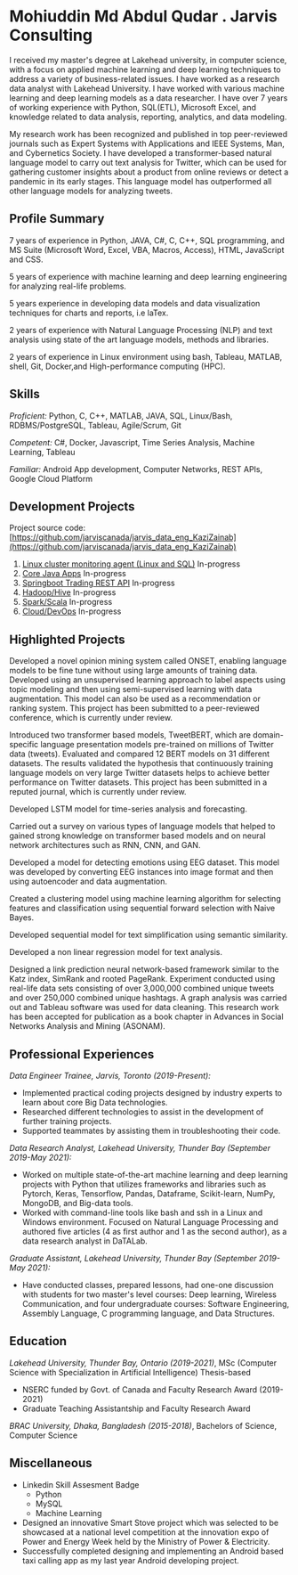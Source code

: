 # Mohiuddin Md Abdul Qudar . Jarvis Consulting

I received my master's degree at Lakehead university,  in computer science, with a focus on applied machine learning and deep learning techniques to address a variety of business-related issues. I have worked as a research data analyst with Lakehead University. I have worked with various machine learning and deep learning models as a data researcher. I have over 7 years of working experience with Python, SQL(ETL), Microsoft Excel, and knowledge related to data analysis, reporting, analytics, and data modeling.

My research work has been recognized and published in top peer-reviewed journals such as Expert Systems with Applications and IEEE Systems, Man, and Cybernetics Society. I have developed a transformer-based natural language model to carry out text analysis for Twitter, which can be used for gathering customer insights about a product from online reviews or detect a pandemic in its early stages. This language model has outperformed all other language models for analyzing tweets.

## Profile Summary

7 years of experience in Python, JAVA, C\#, C, C++, SQL programming, and MS Suite (Microsoft Word, Excel, VBA, Macros, Access), HTML, JavaScript and CSS.

5 years of experience with machine learning and deep learning engineering for analyzing real-life problems.

5 years experience in developing data models and data visualization techniques for charts and reports, i.e laTex.

2 years of experience with Natural Language Processing (NLP) and text analysis using state of the art language models, methods and libraries.

2 years of experience in Linux environment using bash, Tableau, MATLAB, shell, Git, Docker,and High-performance computing (HPC).


## Skills

*Proficient:*  Python, C, C++, MATLAB, JAVA, SQL, Linux/Bash, RDBMS/PostgreSQL, Tableau, Agile/Scrum, Git

*Competent:* C#, Docker, Javascript, Time Series Analysis, Machine Learning, Tableau

*Familiar:*  Android App development, Computer Networks, REST APIs, Google Cloud Platform

## Development Projects

Project source code: [https://github.com/jarviscanada/jarvis_data_eng_KaziZainab](https://github.com/jarviscanada/jarvis_data_eng_KaziZainab)

1. [Linux cluster monitoring agent (Linux and SQL)](./linux_sql) In-progress
2. [Core Java Apps](./core_java) In-progress
3. [Springboot Trading REST API](./springboot) In-progress
4. [Hadoop/Hive](./hadoop) In-progress
5. [Spark/Scala](./spark) In-progress
6. [Cloud/DevOps](./cloud_devops) In-progress



## Highlighted Projects
Developed a novel opinion mining system called ONSET, enabling language models to be fine tune without using large amounts of training data. Developed using an unsupervised learning approach to label aspects using topic modeling and then using semi-supervised learning with data augmentation. This model can also be used as a recommendation or ranking system. This project has been submitted to a peer-reviewed conference, which is currently under review.


Introduced two transformer based models, TweetBERT, which are domain-specific language presentation models pre-trained on millions of Twitter data (tweets). Evaluated and compared 12 BERT models on 31 different datasets. The results validated the hypothesis that continuously training language models on very large Twitter datasets helps to achieve better performance on Twitter datasets. This project has been submitted in a reputed journal, which is currently under review.

Developed LSTM model for time-series analysis and forecasting.
 
Carried out a survey on various types of language models that helped to gained strong knowledge on transformer based models and on neural network architectures such as RNN, CNN, and GAN.

Developed a model for detecting emotions using EEG dataset. This model was developed by converting EEG instances into image format and then using autoencoder and data augmentation.

Created a clustering model using machine learning algorithm for selecting features and classification using sequential forward selection with Naive Bayes.

Developed sequential model for text simplification using semantic similarity.  

Developed a non linear regression model for text analysis.


Designed a link prediction neural network-based framework similar to the Katz index, SimRank and rooted PageRank. Experiment conducted using real-life data sets consisting of over 3,000,000 combined unique tweets and over 250,000 combined unique hashtags. A graph analysis was carried out and Tableau software was used for data cleaning. This research work has been accepted for publication as a book chapter in Advances in Social Networks Analysis and Mining (ASONAM).




## Professional Experiences

*Data Engineer Trainee,  Jarvis, Toronto (2019-Present):* 
- Implemented practical coding projects designed by industry experts to learn about core Big Data technologies. 
- Researched different technologies to assist in the development of further training projects. 
- Supported teammates by assisting them in troubleshooting their code.

*Data Research Analyst, Lakehead University, Thunder Bay (September 2019-May 2021):* 
- Worked on multiple state-of-the-art machine learning and deep learning projects with Python that utilizes frameworks and libraries such as Pytorch, Keras, Tensorflow, Pandas, Dataframe, Scikit-learn, NumPy, MongoDB, and Big-data tools.
- Worked with command-line tools like bash and ssh in a Linux and Windows environment. Focused on Natural Language Processing and authored five articles (4 as first author and 1 as the second author), as a data research analyst in DaTALab.

*Graduate Assistant, Lakehead University, Thunder Bay (September 2019-May 2021):* 
- Have conducted classes, prepared lessons, had one-one discussion with students for two master's level courses: Deep learning, Wireless Communication, and four undergraduate courses: Software Engineering, Assembly Language, C programming language, and Data Structures.

## Education

*Lakehead University, Thunder Bay, Ontario (2019-2021)*, MSc (Computer Science with Specialization  in Artificial Intelligence) Thesis-based
- NSERC funded by Govt. of Canada and Faculty Research Award  (2019-2021)
- Graduate Teaching Assistantship and Faculty Research Award 

*BRAC University, Dhaka, Bangladesh (2015-2018)*, Bachelors of Science, Computer Science

## Miscellaneous
- Linkedin Skill Assesment Badge
  - Python 
  - MySQL 
  - Machine Learning
- Designed an innovative Smart Stove project which was selected to be showcased at a national level competition at the innovation expo of Power and Energy Week held by the Ministry of Power  & Electricity.
- Successfully completed designing and implementing an Android based taxi calling app as my last year Android developing project.
